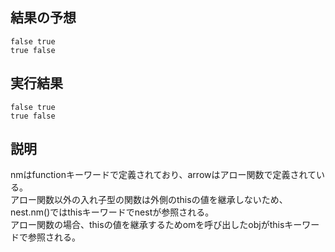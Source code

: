 ## 結果の予想

`false true`  
`true false`

## 実行結果

`false true`  
`true false`

## 説明

nmはfunctionキーワードで定義されており、arrowはアロー関数で定義されている。  
アロー関数以外の入れ子型の関数は外側のthisの値を継承しないため、nest.nm()ではthisキーワードでnestが参照される。  
アロー関数の場合、thisの値を継承するためomを呼び出したobjがthisキーワードで参照される。

